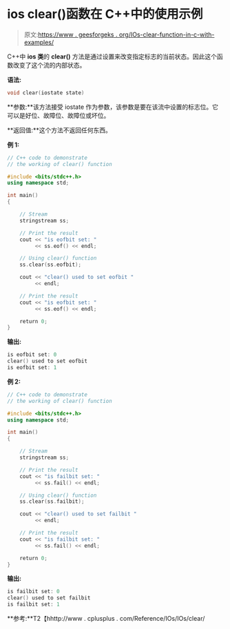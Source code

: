 # ios clear()函数在 C++中的使用示例

> 原文:[https://www . geesforgeks . org/IOs-clear-function-in-c-with-examples/](https://www.geeksforgeeks.org/ios-clear-function-in-c-with-examples/)

C++中 **ios 类**的 **clear()** 方法是通过设置来改变指定标志的当前状态。因此这个函数改变了这个流的内部状态。

**语法:**

```cpp
void clear(iostate state)

```

**参数:**该方法接受 iostate 作为参数，该参数是要在该流中设置的标志位。它可以是好位、故障位、故障位或坏位。

**返回值:**这个方法不返回任何东西。

**例 1:**

```cpp
// C++ code to demonstrate
// the working of clear() function

#include <bits/stdc++.h>
using namespace std;

int main()
{

    // Stream
    stringstream ss;

    // Print the result
    cout << "is eofbit set: "
         << ss.eof() << endl;

    // Using clear() function
    ss.clear(ss.eofbit);

    cout << "clear() used to set eofbit "
         << endl;

    // Print the result
    cout << "is eofbit set: "
         << ss.eof() << endl;

    return 0;
}
```

**输出:**

```cpp
is eofbit set: 0
clear() used to set eofbit 
is eofbit set: 1

```

**例 2:**

```cpp
// C++ code to demonstrate
// the working of clear() function

#include <bits/stdc++.h>
using namespace std;

int main()
{

    // Stream
    stringstream ss;

    // Print the result
    cout << "is failbit set: "
         << ss.fail() << endl;

    // Using clear() function
    ss.clear(ss.failbit);

    cout << "clear() used to set failbit "
         << endl;

    // Print the result
    cout << "is failbit set: "
         << ss.fail() << endl;

    return 0;
}
```

**输出:**

```cpp
is failbit set: 0
clear() used to set failbit 
is failbit set: 1

```

**参考:**T2【hhttp://www . cplusplus . com/Reference/IOs/IOs/clear/
